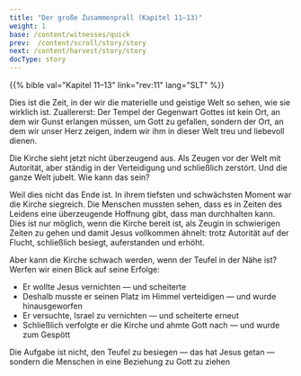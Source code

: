 ```yaml
---
title: "Der große Zusammenprall (Kapitel 11–13)"
weight: 1
base: /content/witnesses/quick
prev:  /content/scroll/story/story
next: /content/harvest/story/story
docType: story
---
```


{{% bible val="Kapitel 11–13" link="rev:11" lang="SLT" %}}

<a name="e39e"></a>
Dies ist die Zeit, in der wir die materielle und geistige Welt so sehen, wie sie wirklich ist. Zuallererst: Der Tempel der Gegenwart Gottes ist kein Ort, an dem wir Gunst erlangen müssen, um Gott zu gefallen, sondern der Ort, an dem wir unser Herz zeigen, indem wir ihm in dieser Welt treu und liebevoll dienen.

Die Kirche sieht jetzt nicht überzeugend aus. Als Zeugen vor der Welt mit Autorität, aber ständig in der Verteidigung und schließlich zerstört. Und die ganze Welt jubelt. Wie kann das sein?

Weil dies nicht das Ende ist. In ihrem tiefsten und schwächsten Moment war die Kirche siegreich. Die Menschen mussten sehen, dass es in Zeiten des Leidens eine überzeugende Hoffnung gibt, dass man durchhalten kann. Dies ist nur möglich, wenn die Kirche bereit ist, als Zeugin in schwierigen Zeiten zu gehen und damit Jesus vollkommen ähnelt: trotz Autorität auf der Flucht, schließlich besiegt, auferstanden und erhöht.

Aber kann die Kirche schwach werden, wenn der Teufel in der Nähe ist? Werfen wir einen Blick auf seine Erfolge:

- Er wollte Jesus vernichten — und scheiterte
- Deshalb musste er seinen Platz im Himmel verteidigen — und wurde hinausgeworfen
- Er versuchte, Israel zu vernichten — und scheiterte erneut
- Schließlich verfolgte er die Kirche und ahmte Gott nach — und wurde zum Gespött

Die Aufgabe ist nicht, den Teufel zu besiegen — das hat Jesus getan — sondern die Menschen in eine Beziehung zu Gott zu ziehen
